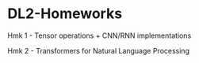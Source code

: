 # DL2-Homeworks
Hmk 1 - Tensor operations + CNN/RNN implementations


Hmk 2 - Transformers for Natural Language Processing
